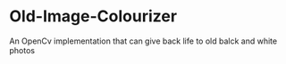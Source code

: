 # Old-Image-Colourizer
An OpenCv implementation that can give back life to old balck and white photos
